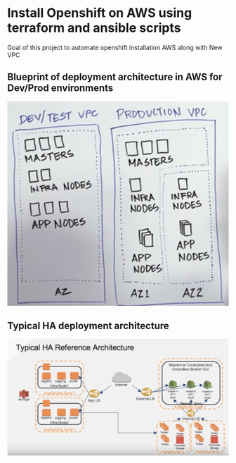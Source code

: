 # Install Openshift on AWS using terraform and ansible scripts
Goal of this project to automate openshift installation AWS along with New VPC

## Blueprint of deployment architecture in AWS for Dev/Prod environments
![Screenshot](openshif_blueprint_architecture.png)

## Typical HA deployment architecture
![Screenshot](openshift_ha_aws_architecture.png)
